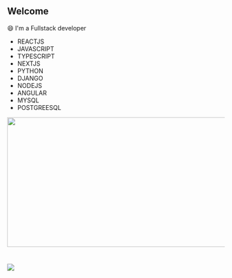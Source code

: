 ## Welcome

  😄 I'm a Fullstack developer
  
 - REACTJS
 - JAVASCRIPT
 - TYPESCRIPT
 - NEXTJS
 - PYTHON
 - DJANGO
 - NODEJS
 - ANGULAR
 - MYSQL
 - POSTGREESQL


<div align="center">
  <a href="https://github.com/matheusbalbino1">
<!--   <img height="200em" width="500" src="https://github-readme-stats.vercel.app/api?username=matheusbalbino1&show_icons=true&theme=dracula&include_all_commits=true&count_private=true"/> -->
  <img height="300em" width="1000" src="https://github-readme-stats.vercel.app/api/top-langs/?username=matheusbalbino1&layout=compact&langs_count=7&theme=dracula"/>
</div>
<!-- <div style="display: inline_block"><br>
  <img align="center" alt="Js" height="30" width="30" src="https://raw.githubusercontent.com/devicons/devicon/master/icons/javascript/javascript-plain.svg">
  <img align="center" alt="HTML" height="30" width="30" src="https://raw.githubusercontent.com/devicons/devicon/master/icons/html5/html5-original.svg">
  <img align="center" alt="CSS" height="30" width="30" src="https://raw.githubusercontent.com/devicons/devicon/master/icons/css3/css3-original.svg">
</div> -->
  
#
 <div> 
  <a href="https://www.linkedin.com/in/matheus-balbino-de-oliveira-4a2456195/" target="_blank" ><img src="https://img.shields.io/badge/-LinkedIn-%230077B5?style=for-the-badge&logo=linkedin&logoColor=white" target="_blank"></a> 
</div>

